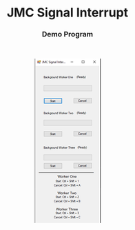 <h1 align="center">JMC Signal Interrupt</h1>
<h3 align="center">Demo Program</h3>
<br>
<p align="center">
<img src="Images/SignalInterupt.png" alt="SignalInterupt">
</p>
